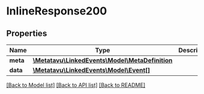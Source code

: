 # InlineResponse200

## Properties
Name | Type | Description | Notes
------------ | ------------- | ------------- | -------------
**meta** | [**\\Metatavu\LinkedEvents\Model\MetaDefinition**](MetaDefinition.md) |  | [optional] 
**data** | [**\\Metatavu\LinkedEvents\Model\Event[]**](Event.md) |  | [optional] 

[[Back to Model list]](../README.md#documentation-for-models) [[Back to API list]](../README.md#documentation-for-api-endpoints) [[Back to README]](../README.md)


